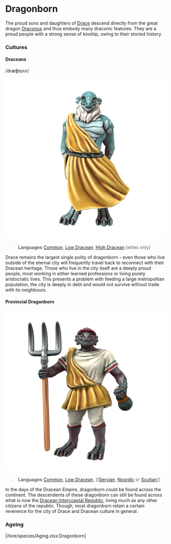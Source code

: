 # Dragonborn

The proud sons and daughters of [Drace](/places/drace) descend directly from the great dragon [Draconus](/lore/cosmology/deigen/dragons/draconus) and thus embody many draconic features. They are a proud people with a strong sense of kinship, owing to their storied history.

### Cultures

#### Draceans
/dræʧeɪʌn/

![](dragonborn-dracean.png)

> **Languages** [Common](/lore/languages/common), [Low Dracean](/lore/languages/dracean#low-dracean), [High Dracean](/lore/languages/dracean#high-dracean) (elites only)

Drace remains the largest single polity of dragonborn - even those who live outside of the eternal city will frequently travel back to reconnect with their Dracean heritage. Those who live in the city itself are a deeply proud people, most working in either learned professions or living purely aristocratic lives. This presents a problem with feeding a large metropolitan population, the city is deeply in debt and would not survive without trade with its neighbours.

#### Provincial Dragonborn

![](dragonborn-provincial.png)

> **Languages** [Common](/lore/languages/common), [Low Dracean](/lore/languages/dracean#low-dracean), [[[Servian](/lore/languages/servian), [Noordic](/lore/languages/noordic) or [Scutian](/lore/languages/parbati#scutian)]]

In the days of the Dracean Empire, dragonborn could be found across the continent. The descendents of these dragonborn can still be found across what is now the [Dracean Intercoastal Republic](/places/dracean_intercoastal_republic/), living much as any other citizens of the republic. Though, most dragonborn retain a certain reverence for the city of Drace and Dracean culture in general.

### Ageing
|/lore/species/Aging.xlsx:Dragonborn|
